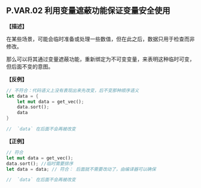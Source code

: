 ## P.VAR.02 利用变量遮蔽功能保证变量安全使用

**【描述】**

在某些场景，可能会临时准备或处理一些数值，但在此之后，数据只用于检查而非修改。

那么可以将其通过变量遮蔽功能，重新绑定为不可变变量，来表明这种临时可变，但后面不变的意图。


**【反例】**

```rust
// 不符合：代码语义上没有表现出来先改变，后不变那种顺序语义
let data = {
    let mut data = get_vec();
    data.sort();
    data 
}

//  `data` 在后面不会再被改变
```

**【正例】**

```rust
// 符合
let mut data = get_vec();
data.sort(); //临时需要排序
let data = data; // 符合： 后面就不需要改动了，由编译器可以确保

//  `data` 在后面不会再被改变
```



